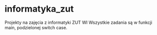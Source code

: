 # informatyka_zut
Projekty na zajęcia z informatyki ZUT WI
Wszystkie zadania są w funkcji main, podzielonej switch case.
